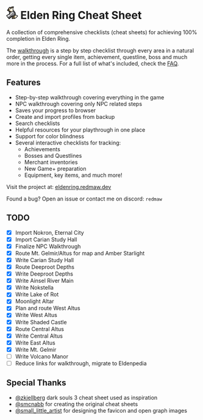 # <img src="/favicon.svg" width="30"> Elden Ring Cheat Sheet

A collection of comprehensive checklists (cheat sheets) for achieving 100% completion in Elden Ring.

The [walkthrough](https://eldenring.redmaw.dev/sheets/walkthrough) is a step by step checklist through every area in a natural order, getting every single item, achievement, questline, boss and much more in the process. For a full list of what's included, check the [FAQ](https://eldenring.redmaw.dev/#included).

## Features

- Step-by-step walkthrough covering everything in the game
- NPC walkthrough covering only NPC related steps
- Saves your progress to browser
- Create and import profiles from backup
- Search checklists
- Helpful resources for your playthrough in one place
- Support for color blindness
- Several interactive checklists for tracking:
  - Achievements
  - Bosses and Questlines
  - Merchant inventories
  - New Game+ preparation
  - Equipment, key items, and much more!

Visit the project at: [eldenring.redmaw.dev](https://eldenring.redmaw.dev)

Found a bug? Open an issue or contact me on discord: `redmaw`

## TODO

- [x] Import Nokron, Eternal City
- [x] Import Carian Study Hall
- [x] Finalize NPC Walkthrough
- [x] Route Mt. Gelmir/Altus for map and Amber Starlight
- [x] Write Carian Study Hall
- [x] Route Deeproot Depths
- [x] Write Deeproot Depths
- [x] Write Ainsel River Main
- [x] Write Nokstella
- [x] Write Lake of Rot
- [x] Moonlight Altar
- [x] Plan and route West Altus
- [x] Write West Altus
- [x] Write Shaded Castle
- [x] Route Central Altus
- [x] Write Central Altus
- [x] Write East Altus
- [x] Write Mt. Gelmir
- [ ] Write Volcano Manor
- [ ] Reduce links for walkthrough, migrate to Eldenpedia

## Special Thanks

- [@zkjellberg](https://github.com/zkjellberg) dark souls 3 cheat sheet used as inspiration
- [@smcnabb](https://github.com/smcnabb) for creating the original cheat sheets
- [@small_little_artist](https://smalllittleartist.carrd.co) for designing the favicon and open graph images
